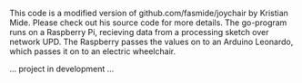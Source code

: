 This code is a modified version of github.com/fasmide/joychair by Kristian Mide. Please check out his source code for more details.
The go-program runs on a Raspberry Pi, recieving data from a processing sketch over network UPD. The Raspberry passes the values on to an Arduino Leonardo, which passes it on to an electric wheelchair.

... project in development ...